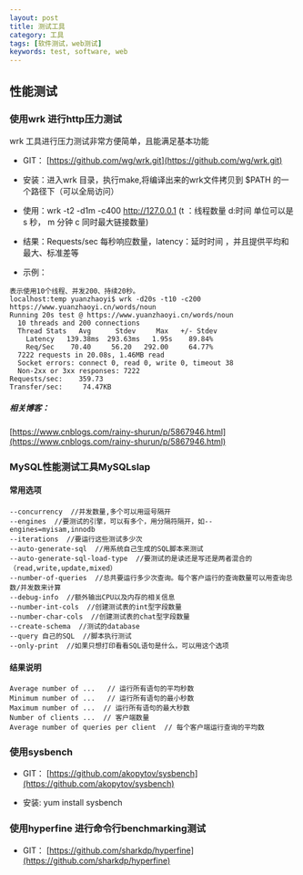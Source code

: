 ```yaml
---
layout: post
title: 测试工具
category: 工具
tags: [软件测试，web测试]
keywords: test, software, web
---
```


## 性能测试

### 使用wrk 进行http压力测试
wrk 工具进行压力测试非常方便简单，且能满足基本功能

- GIT： [https://github.com/wg/wrk.git](https://github.com/wg/wrk.git)

- 安装：进入wrk 目录，执行make,将编译出来的wrk文件拷贝到 $PATH 的一个路径下（可以全局访问）

- 使用：wrk -t2 -d1m -c400 http://127.0.0.1 (t ：线程数量   d:时间 单位可以是 s 秒， m 分钟   c 同时最大链接数量)


- 结果：Requests/sec 每秒响应数量，latency：延时时间  ，并且提供平均和最大、标准差等

- 示例：
```
表示使用10个线程、并发200、持续20秒。
localhost:temp yuanzhaoyi$ wrk -d20s -t10 -c200 https://www.yuanzhaoyi.cn/words/noun
Running 20s test @ https://www.yuanzhaoyi.cn/words/noun
  10 threads and 200 connections
  Thread Stats   Avg      Stdev     Max   +/- Stdev
    Latency   139.38ms  293.63ms   1.95s    89.84%
    Req/Sec    70.40     56.20   292.00     64.77%
  7222 requests in 20.08s, 1.46MB read
  Socket errors: connect 0, read 0, write 0, timeout 38
  Non-2xx or 3xx responses: 7222
Requests/sec:    359.73
Transfer/sec:     74.47KB
```
##### 相关博客：
[https://www.cnblogs.com/rainy-shurun/p/5867946.html](https://www.cnblogs.com/rainy-shurun/p/5867946.html)

### MySQL性能测试工具MySQLslap

#### 常用选项
```shell
--concurrency  //并发数量,多个可以用逗号隔开
--engines  //要测试的引擎，可以有多个，用分隔符隔开，如--engines=myisam,innodb
--iterations  //要运行这些测试多少次
--auto-generate-sql  //用系统自己生成的SQL脚本来测试
--auto-generate-sql-load-type  //要测试的是读还是写还是两者混合的（read,write,update,mixed）
--number-of-queries  //总共要运行多少次查询。每个客户运行的查询数量可以用查询总数/并发数来计算
--debug-info  //额外输出CPU以及内存的相关信息
--number-int-cols  //创建测试表的int型字段数量
--number-char-cols  //创建测试表的chat型字段数量
--create-schema  //测试的database
--query 自己的SQL  //脚本执行测试
--only-print  //如果只想打印看看SQL语句是什么，可以用这个选项
```

#### 结果说明
```shell
Average number of ...   // 运行所有语句的平均秒数
Minimum number of ...   // 运行所有语句的最小秒数
Maximum number of ...  // 运行所有语句的最大秒数 
Number of clients ...  // 客户端数量
Average number of queries per client  // 每个客户端运行查询的平均数
```

### 使用sysbench

- GIT： [https://github.com/akopytov/sysbench](https://github.com/akopytov/sysbench)

- 安装: yum install sysbench

### 使用hyperfine 进行命令行benchmarking测试

- GIT： [https://github.com/sharkdp/hyperfine](https://github.com/sharkdp/hyperfine)
